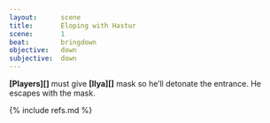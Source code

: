 ```yaml
---
layout:      scene
title:       Eloping with Hastur
scene:       1
beat:        bringdown
objective:   down
subjective:  down
---
```


**[Players][]** must give **[Ilya][]** mask so he’ll detonate the entrance.
He escapes with the mask.

{% include refs.md %}
